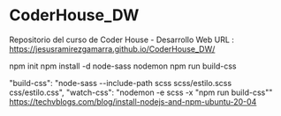 # CoderHouse_DW
Repositorio del curso de Coder House - Desarrollo Web
URL : https://jesusramirezgamarra.github.io/CoderHouse_DW/

npm init
npm install -d node-sass nodemon
npm run build-css


"build-css": "node-sass --include-path scss scss/estilo.scss css/estilo.css",
"watch-css": "nodemon -e scss -x \"npm run build-css\""
https://techvblogs.com/blog/install-nodejs-and-npm-ubuntu-20-04
